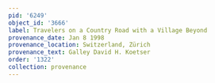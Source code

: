 ```yaml
---
pid: '6249'
object_id: '3666'
label: Travelers on a Country Road with a Village Beyond
provenance_date: Jan 8 1998
provenance_location: Switzerland, Zürich
provenance_text: Galley David H. Koetser
order: '1322'
collection: provenance
---
```


